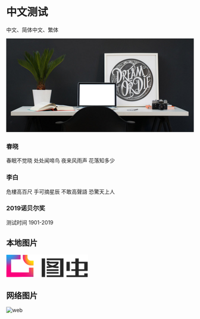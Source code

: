 中文测试
====
中文、简体中文、繁体

<!-- eedoc {
	"banner":true
} eedoc -->

![cover](../../assets/single-02.jpg)

### 春晓
春眠不觉晓 处处闻啼鸟 夜来风雨声 花落知多少

### 李白
危樓高百尺 手可摘星辰 不敢高聲語 恐驚天上人

### 2019诺贝尔奖
测试时间 1901-2019

## 本地图片
![assets](../../assets/tuchong.png)

## 网络图片
![web](http://img.1991th.com/tuchongeter/statics/single-gallery-03.jpg)